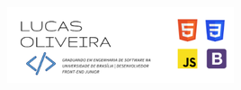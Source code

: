 <p align="center"><a href="https://github.com/LucasOliveiraDiasMarquesFerreira"><img width="80%" alt="oi, eu sou o lucas." src="./LO.png" /></a></p>

<!--
**LucasOliveiraDiasMarquesFerreira/LucasOliveiraDiasMarquesFerreira** is a ✨ _special_ ✨ repository because its `README.md` (this file) appears on your GitHub profile.

Here are some ideas to get you started:

- 🔭 I’m currently working on ...
- 🌱 I’m currently learning ...
- 👯 I’m looking to collaborate on ...
- 🤔 I’m looking for help with ...
- 💬 Ask me about ...
- 📫 How to reach me: ...
- 😄 Pronouns: ...
- ⚡ Fun fact: ...
-->
